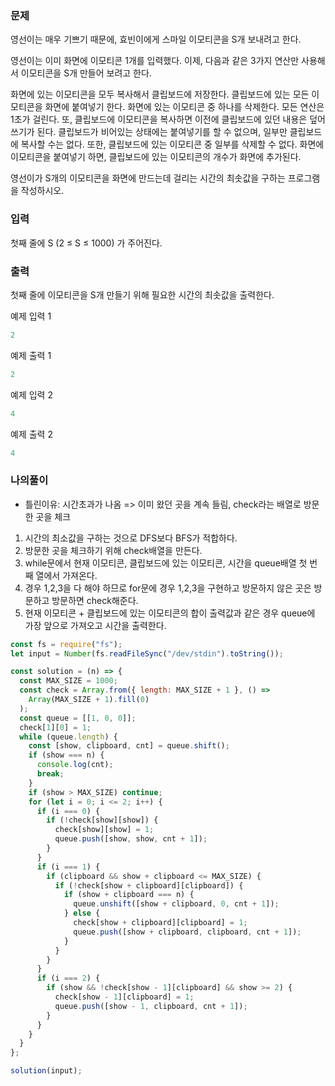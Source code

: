 ### 문제
영선이는 매우 기쁘기 때문에, 효빈이에게 스마일 이모티콘을 S개 보내려고 한다.

영선이는 이미 화면에 이모티콘 1개를 입력했다. 이제, 다음과 같은 3가지 연산만 사용해서 이모티콘을 S개 만들어 보려고 한다.

화면에 있는 이모티콘을 모두 복사해서 클립보드에 저장한다.
클립보드에 있는 모든 이모티콘을 화면에 붙여넣기 한다.
화면에 있는 이모티콘 중 하나를 삭제한다.
모든 연산은 1초가 걸린다. 또, 클립보드에 이모티콘을 복사하면 이전에 클립보드에 있던 내용은 덮어쓰기가 된다. 클립보드가 비어있는 상태에는 붙여넣기를 할 수 없으며, 일부만 클립보드에 복사할 수는 없다. 또한, 클립보드에 있는 이모티콘 중 일부를 삭제할 수 없다. 화면에 이모티콘을 붙여넣기 하면, 클립보드에 있는 이모티콘의 개수가 화면에 추가된다.

영선이가 S개의 이모티콘을 화면에 만드는데 걸리는 시간의 최솟값을 구하는 프로그램을 작성하시오.

### 입력
첫째 줄에 S (2 ≤ S ≤ 1000) 가 주어진다.

### 출력
첫째 줄에 이모티콘을 S개 만들기 위해 필요한 시간의 최솟값을 출력한다.

예제 입력 1
```jsx
2
```
예제 출력 1
```jsx
2
```
예제 입력 2
```jsx
4
```
예제 출력 2
```jsx
4
```

### 나의풀이
* 틀린이유: 시간초과가 나옴 => 이미 왔던 곳을 계속 들림, check라는 배열로 방문한 곳을 체크
1. 시간의 최소값을 구하는 것으로 DFS보다 BFS가 적합하다.
2. 방문한 곳을 체크하기 위해 check배열을 만든다.
3. while문에서 현재 이모티콘, 클립보드에 있는 이모티콘, 시간을 queue배열 첫 번째 열에서 가져온다.
4. 경우 1,2,3을 다 해야 하므로 for문에 경우 1,2,3을 구현하고 방문하지 않은 곳은 방문하고 방문하면 check해준다.
5. 현재 이모티콘 + 클립보드에 있는 이모티콘의 합이 출력값과 같은 경우 queue에 가장 앞으로 가져오고 시간을 출력한다.
```jsx
const fs = require("fs");
let input = Number(fs.readFileSync("/dev/stdin").toString());

const solution = (n) => {
  const MAX_SIZE = 1000;
  const check = Array.from({ length: MAX_SIZE + 1 }, () =>
    Array(MAX_SIZE + 1).fill(0)
  );
  const queue = [[1, 0, 0]];
  check[1][0] = 1;
  while (queue.length) {
    const [show, clipboard, cnt] = queue.shift();
    if (show === n) {
      console.log(cnt);
      break;
    }
    if (show > MAX_SIZE) continue;
    for (let i = 0; i <= 2; i++) {
      if (i === 0) {
        if (!check[show][show]) {
          check[show][show] = 1;
          queue.push([show, show, cnt + 1]);
        }
      }
      if (i === 1) {
        if (clipboard && show + clipboard <= MAX_SIZE) {
          if (!check[show + clipboard][clipboard]) {
            if (show + clipboard === n) {
              queue.unshift([show + clipboard, 0, cnt + 1]);
            } else {
              check[show + clipboard][clipboard] = 1;
              queue.push([show + clipboard, clipboard, cnt + 1]);
            }
          }
        }
      }
      if (i === 2) {
        if (show && !check[show - 1][clipboard] && show >= 2) {
          check[show - 1][clipboard] = 1;
          queue.push([show - 1, clipboard, cnt + 1]);
        }
      }
    }
  }
};

solution(input);

```
